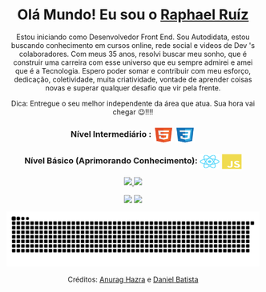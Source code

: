 <div>
  <h1 align="center">
    Olá Mundo! Eu sou o 
    <a href="https://www.linkedin.com/in/raphael-ru%C3%ADz-208b1a16a/">Raphael Ruíz</a>
  </h1>
  <p align="center">
    Estou iniciando como Desenvolvedor Front End. Sou Autodidata, estou buscando conhecimento em cursos online, rede social e videos de Dev 's colaboradores. Com meus 35 anos, resolvi buscar meu sonho, que é construir uma carreira com esse universo que eu sempre admirei e amei que é a Tecnologia. Espero poder somar e contribuir com meu esforço, dedicação, coletividade, muita criatividade, vontade de aprender coisas novas e superar qualquer desafio que vir pela frente.
  </p>
  <p align="center">
    Dica: Entregue o seu melhor independente da área que atua. Sua hora vai chegar 😉️!!!!
  </p>
</div>

<h3 align="center">
    Nível Intermediário :
    <img align="center" alt="HTML" height="30" width="40" src="https://raw.githubusercontent.com/devicons/devicon/master/icons/html5/html5-original.svg">
  <img align="center" alt="CSS" height="30" width="40" src="https://raw.githubusercontent.com/devicons/devicon/master/icons/css3/css3-original.svg">
</h3>

<h3 align="center">
    Nível Básico (Aprimorando Conhecimento):
    <img align="center" alt="React" height="30" width="40" src="https://raw.githubusercontent.com/devicons/devicon/master/icons/react/react-original.svg">
  <img align="center" alt="Js" height="30" width="40" src="https://raw.githubusercontent.com/devicons/devicon/master/icons/javascript/javascript-plain.svg">
</h3>

<div align="center">
  <a href="https://github.com/raphaelruizr">
    <img height="150em" src="https://github-readme-stats.vercel.app/api?username=raphaelruizr&count_private=true&include_all_commits=true&show_icons=true&theme=dark&hide_border=false&show_owner=true"/>
    <img height="150em" src="https://github-readme-stats.vercel.app/api/top-langs/?username=raphaelruizr&theme=dark&hide_border=false&&layout=compact"/>
  </a>
</div>

<br>

<div align="center">
  <a href="https://www.linkedin.com/in/raphael-ru%C3%ADz-208b1a16a/" target="_blank"><img src="https://img.shields.io/badge/-LinkedIn-%230077B5?style=for-the-badge&logo=linkedin&logoColor=white" target="_blank"></a> 
  <a href="mailto:raphaelruiz.tecinfo@gmail.com"><img src="https://img.shields.io/badge/-Gmail-%23333?style=for-the-badge&logo=gmail&logoColor=white" target="_blank"></a>
</div>

<div align="center">

  ![Snake animation](https://github.com/raphaelruizr/raphaelruizr/blob/output/github-contribution-grid-snake.svg)
  
</div>

<div align="center">
    <p>Créditos: <a href="https://github.com/anuraghazra/github-readme-stats">Anurag Hazra</a> e <a href="https://github.com/danielbped">Daniel Batista</a></p>
</div>
